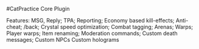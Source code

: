 #CatPractice Core Plugin

Features:
   MSG, Reply;
   TPA;
   Reporting;
   Economy based kill-effects;
   Anti-cheat;
   /back;
   Crystal speed optimization;
   Combat tagging;
   Arenas;
   Warps;
   Player warps;
   Item renaming;
   Moderation commands;
   Custom death messages;
   Custom NPCs
   Custom holograms
